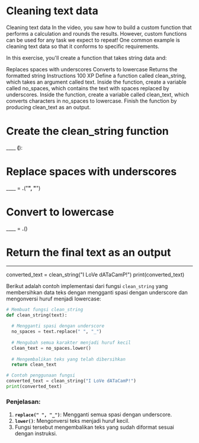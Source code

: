 # Cleaning text data

Cleaning text data
In the video, you saw how to build a custom function that performs a calculation and rounds the results. However, custom functions can be used for any task we expect to repeat! One common example is cleaning text data so that it conforms to specific requirements.

In this exercise, you'll create a function that takes string data and:

Replaces spaces with underscores
Converts to lowercase
Returns the formatted string
Instructions
100 XP
Define a function called clean_string, which takes an argument called text.
Inside the function, create a variable called no_spaces, which contains the text with spaces replaced by underscores.
Inside the function, create a variable called clean_text, which converts characters in no_spaces to lowercase.
Finish the function by producing clean_text as an output.

# Create the clean_string function
____ ____(____):
  
  # Replace spaces with underscores
  ____ = ____.____("____", "____")
  
  # Convert to lowercase
  ____ = ____.____()
  
  # Return the final text as an output
  ____ ____

converted_text = clean_string("I LoVe dATaCamP!")
print(converted_text)


Berikut adalah contoh implementasi dari fungsi `clean_string` yang membersihkan data teks dengan mengganti spasi dengan underscore dan mengonversi huruf menjadi lowercase:

```python
# Membuat fungsi clean_string
def clean_string(text):
  
  # Mengganti spasi dengan underscore
  no_spaces = text.replace(" ", "_")
  
  # Mengubah semua karakter menjadi huruf kecil
  clean_text = no_spaces.lower()
  
  # Mengembalikan teks yang telah dibersihkan
  return clean_text

# Contoh penggunaan fungsi
converted_text = clean_string("I LoVe dATaCamP!")
print(converted_text)
```

### Penjelasan:
1. **`replace(" ", "_")`**: Mengganti semua spasi dengan underscore.
2. **`lower()`**: Mengonversi teks menjadi huruf kecil.
3. Fungsi tersebut mengembalikan teks yang sudah diformat sesuai dengan instruksi.